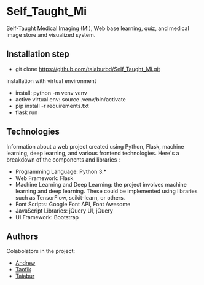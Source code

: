 # Self_Taught_Mi
Self-Taught Medical Imaging (MI), Web base learning, quiz, and medical image store and visualized system. 

## Installation step

* git clone https://github.com/taiaburbd/Self_Taught_Mi.git

installation with virtual environment 
* install: python -m venv venv
* active virtual env: source .venv/bin/activate
* pip install -r requirements.txt   
* flask run


## Technologies
Information about a web project created using Python, Flask, machine learning, deep learning, and various frontend technologies. Here's a breakdown of the components and libraries :



* Programming Language: Python 3.*
* Web Framework: Flask
* Machine Learning and Deep Learning:
 the project involves machine learning and deep learning. These could be implemented using libraries such as TensorFlow, scikit-learn, or others.
* Font Scripts: Google Font API, Font Awesome
* JavaScript Libraries: jQuery UI, jQuery
* UI Framework: Bootstrap 

## Authors
Colabolators in the project: 
* [Andrew](#)
* [Taofik](#)
* [Taiabur](https://github.com/taiaburbd)




